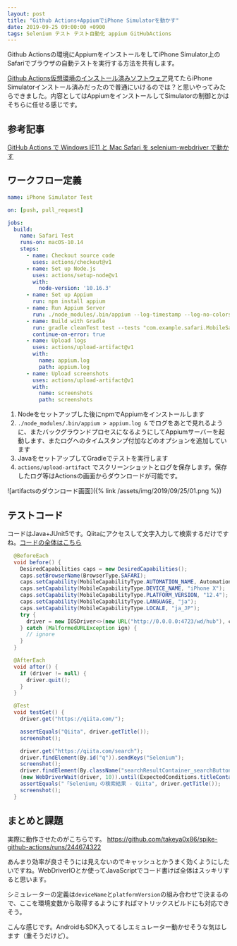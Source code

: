 ```yaml
---
layout: post
title: "Github Actions+AppiumでiPhone Simulatorを動かす"
date: 2019-09-25 09:00:00 +0900
tags: Selenium テスト テスト自動化 appium GitHubActions
---
```


Github Actionsの環境にAppiumをインストールをしてiPhone Simulator上のSafariでブラウザの自動テストを実行する方法を共有します。

[Github Actions仮想環境のインストール済みソフトウェア](https://help.github.com/en/articles/software-in-virtual-environments-for-github-actions)見てたらiPhone Simulatorインストール済みだったので普通にいけるのでは？と思いやってみたらできました。内容としてはAppiumをインストールしてSimulatorの制御とかはそちらに任せる感じです。


## 参考記事

[GitHub Actions で Windows IE11 と Mac Safari を selenium-webdriver で動かす](https://qiita.com/mizchi/items/9c03df347748ba5f5a11)

## ワークフロー定義

```yaml
name: iPhone Simulator Test

on: [push, pull_request]

jobs:
  build:
    name: Safari Test
    runs-on: macOS-10.14
    steps:
      - name: Checkout source code
        uses: actions/checkout@v1
      - name: Set up Node.js
        uses: actions/setup-node@v1
        with:
          node-version: '10.16.3'
      - name: Set up Appium
        run: npm install appium
      - name: Run Appium Server
        run: ./node_modules/.bin/appium --log-timestamp --log-no-colors > appium.log &
      - name: Build with Gradle
        run: gradle cleanTest test --tests "com.example.safari.MobileSafariTest"
        continue-on-error: true
      - name: Upload logs
        uses: actions/upload-artifact@v1
        with:
          name: appium.log
          path: appium.log
      - name: Upload screenshots
        uses: actions/upload-artifact@v1
        with:
          name: screenshots
          path: screenshots

```

1. Nodeをセットアップした後にnpmでAppiumをインストールします
2. `./node_modules/.bin/appium > appium.log &` でログをあとで見れるように、またバックグラウンドプロセスになるようにしてAppiumサーバーを起動します、またログへのタイムスタンプ付加などのオプションを追加しています
3. JavaをセットアップしてGradleでテストを実行します
4. `actions/upload-artifact` でスクリーンショットとログを保存します。保存したログ等はActionsの画面からダウンロードが可能です。

![artifactsのダウンロード画面]({% link /assets/img/2019/09/25/01.png %})

## テストコード

コードはJava+JUnit5です。Qiitaにアクセスして文字入力して検索するだけですね。[コードの全体はこちら
](https://github.com/takeya0x86/spike-github-actions/blob/a6852531a75bee112eaec12a09777e9d5fbf943f/src/test/java/com/example/safari/MobileSafariTest.java)

```java
  @BeforeEach
  void before() {
    DesiredCapabilities caps = new DesiredCapabilities();
    caps.setBrowserName(BrowserType.SAFARI);
    caps.setCapability(MobileCapabilityType.AUTOMATION_NAME, AutomationName.IOS_XCUI_TEST);
    caps.setCapability(MobileCapabilityType.DEVICE_NAME, "iPhone X");
    caps.setCapability(MobileCapabilityType.PLATFORM_VERSION, "12.4");
    caps.setCapability(MobileCapabilityType.LANGUAGE, "ja");
    caps.setCapability(MobileCapabilityType.LOCALE, "ja_JP");
    try {
      driver = new IOSDriver<>(new URL("http://0.0.0.0:4723/wd/hub"), caps);
    } catch (MalformedURLException ign) {
      // ignore
    }
  }

  @AfterEach
  void after() {
    if (driver != null) {
      driver.quit();
    }
  }

  @Test
  void testGet() {
    driver.get("https://qiita.com/");

    assertEquals("Qiita", driver.getTitle());
    screenshot();

    driver.get("https://qiita.com/search");
    driver.findElement(By.id("q")).sendKeys("Selenium");
    screenshot();
    driver.findElement(By.className("searchResultContainer_searchButton")).click();
    (new WebDriverWait(driver, 10)).until(ExpectedConditions.titleContains("Selenium"));
    assertEquals("「Selenium」の検索結果 - Qiita", driver.getTitle());
    screenshot();
  }
```

## まとめと課題

実際に動作させたのがこちらです。 <https://github.com/takeya0x86/spike-github-actions/runs/244674322>

あんまり効率が良さそうには見えないのでキャッシュとかうまく効くようにしたいですね。WebDriverIOとか使ってJavaScriptでコード書けば全体はスッキリすると思います。

シミュレーターの定義は`deviceName`と`platformVersion`の組み合わせで決まるので、ここを環境変数から取得するようにすればマトリックスビルドにも対応できそう。

こんな感じです。AndroidもSDK入ってるしエミュレーター動かせそうな気はします（重そうだけど）。